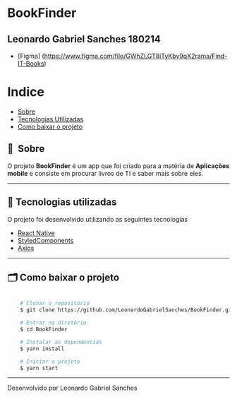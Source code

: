 <h1>BookFinder</h1>
<h2>Leonardo Gabriel Sanches 180214</h2>

- [Figma] (https://www.figma.com/file/GWhZLGT8iTyKbv9qX2rama/Find-IT-Books)


# Indice

- [Sobre](#-sobre)
- [Tecnologias Utilizadas](#-tecnologias-utilizadas)
- [Como baixar o projeto](#-como-baixar-o-projeto)

## 🔖&nbsp; Sobre

O projeto **BookFinder** é um app que foi criado para a matéria de **Aplicações mobile** e consiste em procurar livros de TI e saber mais sobre eles.

---

## 🚀 Tecnologias utilizadas

O projeto foi desenvolvido utilizando as seguintes tecnologias

- [React Native](https://reactnative.dev/)
- [StyledComponents](https://styled-components.com/)
- [Axios](https://github.com/axios/axios)

---

## 🗂 Como baixar o projeto

```bash	

    # Clonar o repositório
    $ git clone https://github.com/LeonardoGabrielSanches/BookFinder.git

    # Entrar no diretório
    $ cd BookFinder

    # Instalar as dependências
    $ yarn install

    # Iniciar o projeto
    $ yarn start
```

---

Desenvolvido por Leonardo Gabriel Sanches